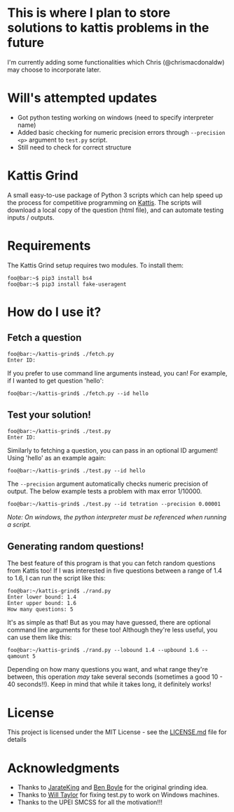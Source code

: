# This is where I plan to store solutions to kattis problems in the future
I'm currently adding some functionalities which Chris (@chrismacdonaldw) may choose to incorporate later.

# Will's attempted updates
* Got python testing working on windows (need to specify interpreter name)
* Added basic checking for numeric precision errors through `--precision <p>` argument to `test.py` script.
* Still need to check for correct structure

# Kattis Grind
A small easy-to-use package of Python 3 scripts which can help speed up the process for competitive programming on [Kattis](https://open.kattis.com). The scripts will download a local copy of the question (html file), and can automate testing inputs / outputs.

# Requirements
The Kattis Grind setup requires two modules. To install them:
```console
foo@bar:~$ pip3 install bs4
foo@bar:~$ pip3 install fake-useragent
```
# How do I use it?
## Fetch a question
```
foo@bar:~/kattis-grind$ ./fetch.py
Enter ID:
```
If you prefer to use command line arguments instead, you can! For example, if I wanted to get question 'hello':
```
foo@bar:~/kattis-grind$ ./fetch.py --id hello
```

## Test your solution!
```console
foo@bar:~/kattis-grind$ ./test.py
Enter ID:
```
Similarly to fetching a question, you can pass in an optional ID argument! Using 'hello' as an example again:
```console
foo@bar:~/kattis-grind$ ./test.py --id hello
```
The `--precision` argument automatically checks numeric precision of output. The below example tests a problem with max error 1/10000.
```
foo@bar:~/kattis-grind$ ./test.py --id tetration --precision 0.00001
```
*Note: On windows, the python interpreter must be referenced when running a script.*
## Generating random questions!
The best feature of this program is that you can fetch random questions from Kattis too! If I was interested in five questions between a range of 1.4 to 1.6, I can run the script like this:
```console
foo@bar:~/kattis-grind$ ./rand.py
Enter lower bound: 1.4
Enter upper bound: 1.6
How many questions: 5
```
It's as simple as that! But as you may have guessed, there are optional command line arguments for these too! Although they're less useful, you can use them like this:
```console
foo@bar:~/kattis-grind$ ./rand.py --lobound 1.4 --upbound 1.6 --qamount 5
```
Depending on how many questions you want, and what range they're between, this operation *may* take several seconds (sometimes a good 10 - 40 seconds!!). Keep in mind that while it takes long, it definitely works!

# License
This project is licensed under the MIT License - see the [LICENSE.md](LICENSE) file for details

# Acknowledgments
* Thanks to [JarateKing](https://github.com/JarateKing) and [Ben Boyle](https://github.com/benbdevd) for the original grinding idea.
* Thanks to [Will Taylor](https://github.com/wtaylor17) for fixing test.py to work on Windows machines.
* Thanks to the UPEI SMCSS for all the motivation!!!
